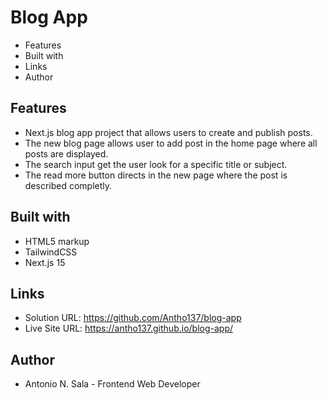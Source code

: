 # Blog App

- Features
- Built with
- Links
- Author

## Features

- Next.js blog app project that allows users to create and publish posts.
- The new blog page allows user to add post in the home page where all posts are displayed.
- The search input get the user look for a specific title or subject.
- The read more button directs in the new page where the post is described completly.

## Built with

- HTML5 markup
- TailwindCSS
- Next.js 15

## Links

- Solution URL: https://github.com/Antho137/blog-app
- Live Site URL: https://antho137.github.io/blog-app/

## Author

- Antonio N. Sala - Frontend Web Developer
